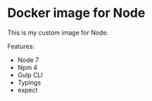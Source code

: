 # Docker image for Node

This is my custom image for Node.

Features:
- Node 7
- Npm 4
- Gulp CLI
- Typings
- expect
